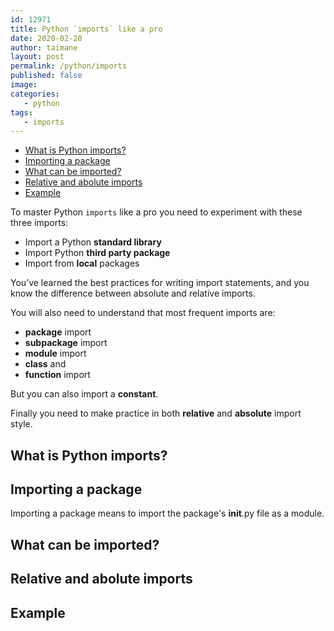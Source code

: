 ```yaml
---
id: 12971
title: Python `imports` like a pro
date: 2020-02-20
author: taimane
layout: post
permalink: /python/imports
published: false
image: 
categories: 
   - python
tags:
   - imports
---
```

- [What is Python imports?](#what-is-python-imports)
- [Importing a package](#importing-a-package)
- [What can be imported?](#what-can-be-imported)
- [Relative and abolute imports](#relative-and-abolute-imports)
- [Example](#example)

To master Python `imports` like a pro you need to experiment with these three imports:

* Import a Python **standard library**
* Import Python **third party package**
* Import from **local** packages

 You’ve learned the best practices for writing import statements, and you know the difference between absolute and relative imports.

You will also need to understand that most frequent imports are:
*  **package** import 
*  **subpackage** import 
*  **module** import 
*  **class** and
*  **function** import

But you can also import a **constant**.

Finally you need to make practice in both **relative** and **absolute** import style.

## What is Python imports?

## Importing a package

Importing a package means to import the package's __init__.py file as a module.

## What can be imported?
## Relative and abolute imports
## Example 

